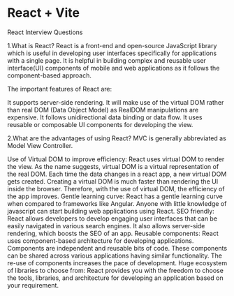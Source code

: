 # React + Vite

React Interview Questions 


1.What is React?
React is a front-end and open-source JavaScript library which is useful in developing user interfaces specifically for applications with a single page. It is helpful in building complex and reusable user interface(UI) components of mobile and web applications as it follows the component-based approach.

The important features of React are:

It supports server-side rendering.
It will make use of the virtual DOM rather than real DOM (Data Object Model) as RealDOM manipulations are expensive.
It follows unidirectional data binding or data flow.
It uses reusable or composable UI components for developing the view.

2.What are the advantages of using React?
MVC is generally abbreviated as Model View Controller.

Use of Virtual DOM to improve efficiency: React uses virtual DOM to render the view. As the name suggests, virtual DOM is a virtual representation of the real DOM. Each time the data changes in a react app, a new virtual DOM gets created. Creating a virtual DOM is much faster than rendering the UI inside the browser. Therefore, with the use of virtual DOM, the efficiency of the app improves.
Gentle learning curve: React has a gentle learning curve when compared to frameworks like Angular. Anyone with little knowledge of javascript can start building web applications using React.
SEO friendly: React allows developers to develop engaging user interfaces that can be easily navigated in various search engines. It also allows server-side rendering, which boosts the SEO of an app.
Reusable components: React uses component-based architecture for developing applications. Components are independent and reusable bits of code. These components can be shared across various applications having similar functionality. The re-use of components increases the pace of development.
Huge ecosystem of libraries to choose from: React provides you with the freedom to choose the tools, libraries, and architecture for developing an application based on your requirement.